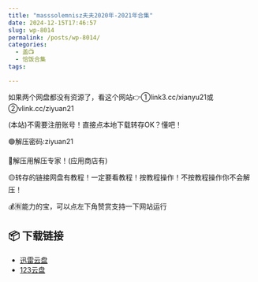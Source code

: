 ```yaml
---
title: "masssolemnisz夫夫2020年-2021年合集"
date: 2024-12-15T17:46:57
slug: wp-8014
permalink: /posts/wp-8014/
categories:
  - 盖📺
  - 恰饭合集
tags:

---
```


如果两个网盘都没有资源了，看这个网站👉①link3.cc/xianyu21或②vlink.cc/ziyuan21

(本站)不需要注册账号！直接点本地下载转存OK？懂吧！

🟢解压密码:ziyuan21

🔵解压用解压专家！(应用商店有)

🟡转存的链接网盘有教程！一定要看教程！按教程操作！不按教程操作你不会解压！

💰🈶能力的宝，可以点左下角赞赏支持一下网站运行

## 📦 下载链接
- [迅雷云盘](https://blziyuan21.com/pay-download/8014?key=4e841bcbc2&down_id=0)
- [123云盘](https://blziyuan21.com/pay-download/8014?key=4e841bcbc2&down_id=1)

